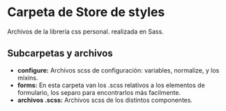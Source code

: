 # Carpeta de Store de styles

Archivos de la librería css personal. realizada en Sass.

## Subcarpetas y archivos

- **configure:** Archivos scss de configuración: variables, normalize, y los mixins.
- **forms:** En esta carpeta van los .scss relativos a los elementos de formulario, los separo para encontrarlos más facilmente.
- **archivos .scss:** Archivos scss de los distintos componentes.